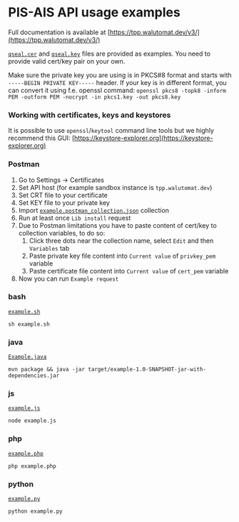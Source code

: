 # PIS-AIS API usage examples
Full documentation is available at [https://tpp.walutomat.dev/v3/](https://tpp.walutomat.dev/v3/)

[`qseal.cer`](qseal.cer) and [`qseal.key`](qseal.key) files are provided as examples. You need to provide valid cert/key pair on your own.

Make sure the private key you are using is in PKCS#8 format and starts with `-----BEGIN PRIVATE KEY-----` header. If your key is in different format, you can convert it using f.e. openssl command: `openssl pkcs8 -topk8 -inform PEM -outform PEM -nocrypt -in pkcs1.key -out pkcs8.key`
### Working with certificates, keys and keystores
It is possible to use `openssl`/`keytool` command line tools but we highly recommend this GUI:
[https://keystore-explorer.org](https://keystore-explorer.org)

### Postman
1. Go to Settings -> Certificates
1. Set API host (for example sandbox instance is `tpp.walutomat.dev`)
1. Set CRT file to your certificate
1. Set KEY file to your private key
1. Import [`example.postman_collection.json`](example.postman_collection.json) collection
1. Run at least once `Lib install` request
1. Due to Postman limitations you have to paste content of cert/key to collection variables, to do so:
    1. Click three dots near the collection name, select `Edit` and then `Variables` tab
    1. Paste private key file content into `Current value` of `privkey_pem` variable
    1. Paste certificate file content into `Current value` of `cert_pem` variable
1. Now you can run `Example request`

### bash
[`example.sh`](bash/example.sh)
```
sh example.sh
```

### java
[`Example.java`](java/src/main/java/com/example/Example.java)
```
mvn package && java -jar target/example-1.0-SNAPSHOT-jar-with-dependencies.jar
```

### js
[`example.js`](js/example.js)
```
node example.js
```

### php
[`example.php`](php/example.php)
```
php example.php
```

### python
[`example.py`](python/example.py)
```
python example.py
```